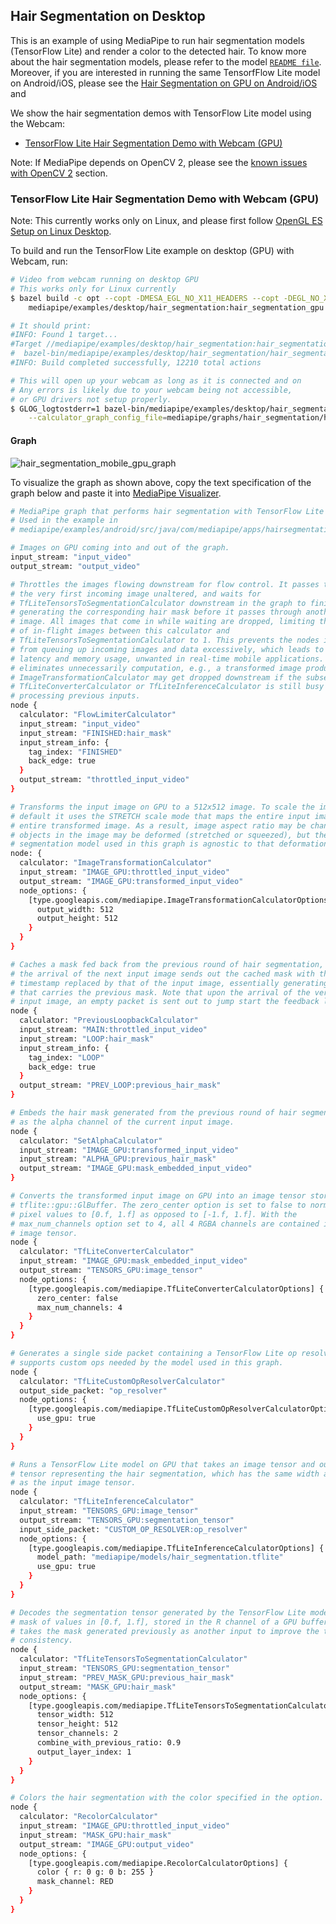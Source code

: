 ## Hair Segmentation on Desktop

This is an example of using MediaPipe to run hair segmentation models
(TensorFlow Lite) and render a color to the detected hair. To know more about
the hair segmentation models, please refer to the model [`README file`].
Moreover, if you are interested in running the same TensorfFlow Lite model on
Android/iOS, please see the
[Hair Segmentation on GPU on Android/iOS](hair_segmentation_mobile_gpu.md) and

We show the hair segmentation demos with TensorFlow Lite model using the Webcam:

-   [TensorFlow Lite Hair Segmentation Demo with Webcam (GPU)](#tensorflow-lite-hair-segmentation-demo-with-webcam-gpu)

Note: If MediaPipe depends on OpenCV 2, please see the
[known issues with OpenCV 2](./object_detection_desktop.md#known-issues-with-opencv-2)
section.

### TensorFlow Lite Hair Segmentation Demo with Webcam (GPU)

Note: This currently works only on Linux, and please first follow
[OpenGL ES Setup on Linux Desktop](./gpu.md#opengl-es-setup-on-linux-desktop).

To build and run the TensorFlow Lite example on desktop (GPU) with Webcam, run:

```bash
# Video from webcam running on desktop GPU
# This works only for Linux currently
$ bazel build -c opt --copt -DMESA_EGL_NO_X11_HEADERS --copt -DEGL_NO_X11 \
    mediapipe/examples/desktop/hair_segmentation:hair_segmentation_gpu

# It should print:
#INFO: Found 1 target...
#Target //mediapipe/examples/desktop/hair_segmentation:hair_segmentation_gpu up-to-date:
#  bazel-bin/mediapipe/examples/desktop/hair_segmentation/hair_segmentation_gpu
#INFO: Build completed successfully, 12210 total actions

# This will open up your webcam as long as it is connected and on
# Any errors is likely due to your webcam being not accessible,
# or GPU drivers not setup properly.
$ GLOG_logtostderr=1 bazel-bin/mediapipe/examples/desktop/hair_segmentation/hair_segmentation_gpu \
    --calculator_graph_config_file=mediapipe/graphs/hair_segmentation/hair_segmentation_mobile_gpu.pbtxt
```

#### Graph

![hair_segmentation_mobile_gpu_graph](images/mobile/hair_segmentation_mobile_gpu.png)

To visualize the graph as shown above, copy the text specification of the graph
below and paste it into
[MediaPipe Visualizer](https://viz.mediapipe.dev).

```bash
# MediaPipe graph that performs hair segmentation with TensorFlow Lite on GPU.
# Used in the example in
# mediapipe/examples/android/src/java/com/mediapipe/apps/hairsegmentationgpu.

# Images on GPU coming into and out of the graph.
input_stream: "input_video"
output_stream: "output_video"

# Throttles the images flowing downstream for flow control. It passes through
# the very first incoming image unaltered, and waits for
# TfLiteTensorsToSegmentationCalculator downstream in the graph to finish
# generating the corresponding hair mask before it passes through another
# image. All images that come in while waiting are dropped, limiting the number
# of in-flight images between this calculator and
# TfLiteTensorsToSegmentationCalculator to 1. This prevents the nodes in between
# from queuing up incoming images and data excessively, which leads to increased
# latency and memory usage, unwanted in real-time mobile applications. It also
# eliminates unnecessarily computation, e.g., a transformed image produced by
# ImageTransformationCalculator may get dropped downstream if the subsequent
# TfLiteConverterCalculator or TfLiteInferenceCalculator is still busy
# processing previous inputs.
node {
  calculator: "FlowLimiterCalculator"
  input_stream: "input_video"
  input_stream: "FINISHED:hair_mask"
  input_stream_info: {
    tag_index: "FINISHED"
    back_edge: true
  }
  output_stream: "throttled_input_video"
}

# Transforms the input image on GPU to a 512x512 image. To scale the image, by
# default it uses the STRETCH scale mode that maps the entire input image to the
# entire transformed image. As a result, image aspect ratio may be changed and
# objects in the image may be deformed (stretched or squeezed), but the hair
# segmentation model used in this graph is agnostic to that deformation.
node: {
  calculator: "ImageTransformationCalculator"
  input_stream: "IMAGE_GPU:throttled_input_video"
  output_stream: "IMAGE_GPU:transformed_input_video"
  node_options: {
    [type.googleapis.com/mediapipe.ImageTransformationCalculatorOptions] {
      output_width: 512
      output_height: 512
    }
  }
}

# Caches a mask fed back from the previous round of hair segmentation, and upon
# the arrival of the next input image sends out the cached mask with the
# timestamp replaced by that of the input image, essentially generating a packet
# that carries the previous mask. Note that upon the arrival of the very first
# input image, an empty packet is sent out to jump start the feedback loop.
node {
  calculator: "PreviousLoopbackCalculator"
  input_stream: "MAIN:throttled_input_video"
  input_stream: "LOOP:hair_mask"
  input_stream_info: {
    tag_index: "LOOP"
    back_edge: true
  }
  output_stream: "PREV_LOOP:previous_hair_mask"
}

# Embeds the hair mask generated from the previous round of hair segmentation
# as the alpha channel of the current input image.
node {
  calculator: "SetAlphaCalculator"
  input_stream: "IMAGE_GPU:transformed_input_video"
  input_stream: "ALPHA_GPU:previous_hair_mask"
  output_stream: "IMAGE_GPU:mask_embedded_input_video"
}

# Converts the transformed input image on GPU into an image tensor stored in
# tflite::gpu::GlBuffer. The zero_center option is set to false to normalize the
# pixel values to [0.f, 1.f] as opposed to [-1.f, 1.f]. With the
# max_num_channels option set to 4, all 4 RGBA channels are contained in the
# image tensor.
node {
  calculator: "TfLiteConverterCalculator"
  input_stream: "IMAGE_GPU:mask_embedded_input_video"
  output_stream: "TENSORS_GPU:image_tensor"
  node_options: {
    [type.googleapis.com/mediapipe.TfLiteConverterCalculatorOptions] {
      zero_center: false
      max_num_channels: 4
    }
  }
}

# Generates a single side packet containing a TensorFlow Lite op resolver that
# supports custom ops needed by the model used in this graph.
node {
  calculator: "TfLiteCustomOpResolverCalculator"
  output_side_packet: "op_resolver"
  node_options: {
    [type.googleapis.com/mediapipe.TfLiteCustomOpResolverCalculatorOptions] {
      use_gpu: true
    }
  }
}

# Runs a TensorFlow Lite model on GPU that takes an image tensor and outputs a
# tensor representing the hair segmentation, which has the same width and height
# as the input image tensor.
node {
  calculator: "TfLiteInferenceCalculator"
  input_stream: "TENSORS_GPU:image_tensor"
  output_stream: "TENSORS_GPU:segmentation_tensor"
  input_side_packet: "CUSTOM_OP_RESOLVER:op_resolver"
  node_options: {
    [type.googleapis.com/mediapipe.TfLiteInferenceCalculatorOptions] {
      model_path: "mediapipe/models/hair_segmentation.tflite"
      use_gpu: true
    }
  }
}

# Decodes the segmentation tensor generated by the TensorFlow Lite model into a
# mask of values in [0.f, 1.f], stored in the R channel of a GPU buffer. It also
# takes the mask generated previously as another input to improve the temporal
# consistency.
node {
  calculator: "TfLiteTensorsToSegmentationCalculator"
  input_stream: "TENSORS_GPU:segmentation_tensor"
  input_stream: "PREV_MASK_GPU:previous_hair_mask"
  output_stream: "MASK_GPU:hair_mask"
  node_options: {
    [type.googleapis.com/mediapipe.TfLiteTensorsToSegmentationCalculatorOptions] {
      tensor_width: 512
      tensor_height: 512
      tensor_channels: 2
      combine_with_previous_ratio: 0.9
      output_layer_index: 1
    }
  }
}

# Colors the hair segmentation with the color specified in the option.
node {
  calculator: "RecolorCalculator"
  input_stream: "IMAGE_GPU:throttled_input_video"
  input_stream: "MASK_GPU:hair_mask"
  output_stream: "IMAGE_GPU:output_video"
  node_options: {
    [type.googleapis.com/mediapipe.RecolorCalculatorOptions] {
      color { r: 0 g: 0 b: 255 }
      mask_channel: RED
    }
  }
}
```

[`README file`]:https://github.com/google/mediapipe/tree/master/mediapipe/README.md
